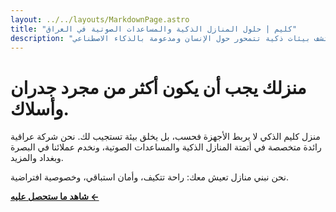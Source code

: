 ```yaml
---
layout: ../../layouts/MarkdownPage.astro
title: "كليم | حلول المنازل الذكية والمساعدات الصوتية في العراق"
description: "شركة رائدة في حلول المنازل الذكية والمساعدات الصوتية في البصرة وبغداد وجميع أنحاء العراق. اكتشف بيئات ذكية تتمحور حول الإنسان ومدعومة بالذكاء الاصطناعي."
---
```


# منزلك يجب أن يكون أكثر من مجرد جدران وأسلاك.

منزل كليم الذكي لا يربط الأجهزة فحسب، بل يخلق بيئة تستجيب لك. نحن شركة عراقية رائدة متخصصة في أتمتة المنازل الذكية والمساعدات الصوتية، ونخدم عملائنا في البصرة وبغداد والمزيد.

نحن نبني منازل تعيش معك: راحة تتكيف، وأمان استباقي، وخصوصية افتراضية.

**[شاهد ما ستحصل عليه ←](/ar/features)**
